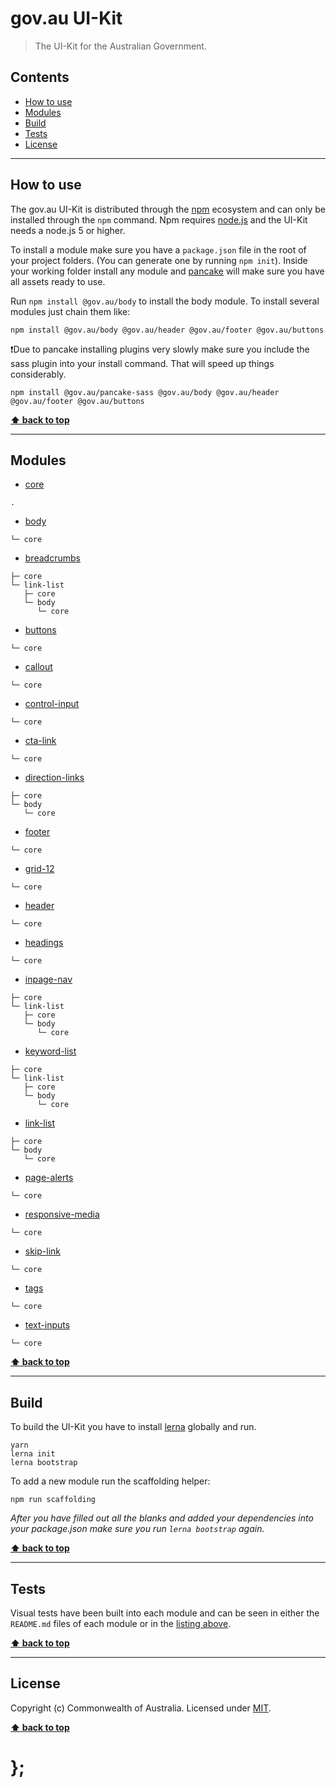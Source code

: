 gov.au UI-Kit
=============

> The UI-Kit for the Australian Government.


## Contents

* [How to use](#how-to-use)
* [Modules](#modules)
* [Build](#build)
* [Tests](#tests)
* [License](#license)


----------------------------------------------------------------------------------------------------------------------------------------------------------------


## How to use

The gov.au UI-Kit is distributed through the [npm](https://www.npmjs.com) ecosystem and can only be installed through the `npm` command.
Npm requires [node.js](https://nodejs.org/en/) and the UI-Kit needs a node.js 5 or higher.

To install a module make sure you have a `package.json` file in the root of your project folders. (You can generate one by running `npm init`).
Inside your working folder install any module and [pancake](https://github.com/govau/pancake/) will make sure you have all assets ready to use.

Run `npm install @gov.au/body` to install the body module. To install several modules just chain them like:

```shell
npm install @gov.au/body @gov.au/header @gov.au/footer @gov.au/buttons
```

❗️Due to pancake installing plugins very slowly make sure you include the sass plugin into your install command. That will speed up things considerably.

```
npm install @gov.au/pancake-sass @gov.au/body @gov.au/header @gov.au/footer @gov.au/buttons
```



**[⬆ back to top](#contents)**


----------------------------------------------------------------------------------------------------------------------------------------------------------------


## Modules

- [core](http://uikit.apps.staging.digital.gov.au/packages/core/tests/site/)
```
.
```

- [body](http://uikit.apps.staging.digital.gov.au/packages/body/tests/site/)
```
└─ core
```

- [breadcrumbs](http://uikit.apps.staging.digital.gov.au/packages/breadcrumbs/tests/site/)
```
├─ core
└─ link-list
   ├─ core
   └─ body
      └─ core
```

- [buttons](http://uikit.apps.staging.digital.gov.au/packages/buttons/tests/site/)
```
└─ core
```

- [callout](http://uikit.apps.staging.digital.gov.au/packages/callout/tests/site/)
```
└─ core
```

- [control-input](http://uikit.apps.staging.digital.gov.au/packages/control-input/tests/site/)
```
└─ core
```

- [cta-link](http://uikit.apps.staging.digital.gov.au/packages/cta-link/tests/site/)
```
└─ core
```

- [direction-links](http://uikit.apps.staging.digital.gov.au/packages/direction-links/tests/site/)
```
├─ core
└─ body
   └─ core
```

- [footer](http://uikit.apps.staging.digital.gov.au/packages/footer/tests/site/)
```
└─ core
```

- [grid-12](http://uikit.apps.staging.digital.gov.au/packages/grid-12/tests/site/)
```
└─ core
```

- [header](http://uikit.apps.staging.digital.gov.au/packages/header/tests/site/)
```
└─ core
```

- [headings](http://uikit.apps.staging.digital.gov.au/packages/headings/tests/site/)
```
└─ core
```

- [inpage-nav](http://uikit.apps.staging.digital.gov.au/packages/inpage-nav/tests/site/)
```
├─ core
└─ link-list
   ├─ core
   └─ body
      └─ core
```

- [keyword-list](http://uikit.apps.staging.digital.gov.au/packages/keyword-list/tests/site/)
```
├─ core
└─ link-list
   ├─ core
   └─ body
      └─ core
```

- [link-list](http://uikit.apps.staging.digital.gov.au/packages/link-list/tests/site/)
```
├─ core
└─ body
   └─ core
```

- [page-alerts](http://uikit.apps.staging.digital.gov.au/packages/page-alerts/tests/site/)
```
└─ core
```

- [responsive-media](http://uikit.apps.staging.digital.gov.au/packages/responsive-media/tests/site/)
```
└─ core
```

- [skip-link](http://uikit.apps.staging.digital.gov.au/packages/skip-link/tests/site/)
```
└─ core
```

- [tags](http://uikit.apps.staging.digital.gov.au/packages/tags/tests/site/)
```
└─ core
```

- [text-inputs](http://uikit.apps.staging.digital.gov.au/packages/text-inputs/tests/site/)
```
└─ core
```



**[⬆ back to top](#contents)**


----------------------------------------------------------------------------------------------------------------------------------------------------------------


## Build

To build the UI-Kit you have to install [lerna](https://github.com/lerna/lerna) globally and run.

```shell
yarn
lerna init
lerna bootstrap
```

To add a new module run the scaffolding helper:

```shell
npm run scaffolding
```

_After you have filled out all the blanks and added your dependencies into your package.json make sure you run `lerna bootstrap` again._


**[⬆ back to top](#contents)**


----------------------------------------------------------------------------------------------------------------------------------------------------------------


## Tests

Visual tests have been built into each module and can be seen in either the `README.md` files of each module or in the [listing above](#modules).


**[⬆ back to top](#contents)**


----------------------------------------------------------------------------------------------------------------------------------------------------------------


## License

Copyright (c) Commonwealth of Australia.
Licensed under [MIT](https://raw.githubusercontent.com/govau/uikit/master/LICENSE).


**[⬆ back to top](#contents)**

# };
